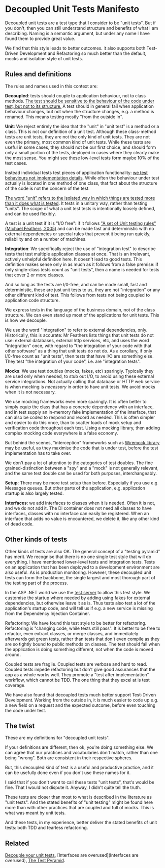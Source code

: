 # Decoupled Unit Tests Manifesto

Decoupled unit tests are a test type that I consider to be "unit tests". But if you don't, then you can still understand structure and benefits  of what I am describing. Naming is a semantic argument, but under any name I have found them to provide great value.

We find that this style leads to better outcomes. It also supports both Test-Driven Development and Refactoring so much better than the default, mocks and isolation style of unit tests.

## Rules and definitions

The rules and names used in this context are:

**Decoupled**: tests should couple to application behaviour, not to class methods. [The test should be sensitive to the behaviour of the code under test, but not to its structure.](https://www.youtube.com/watch?v=C5IH0ABmyc0&t=2108s) A test should in general fail when application behaviour changes, but not when the structure changes, e.g. a method is renamed. This means testing mostly "from the outside in".

**Unit**: We reject entirely the idea that the "unit" in "unit test" is a method or a class. This is not our definition of a unit test. Although these class-method tests are unit tests, they are not the only kind of unit tests. They are not even the primary, most common kind of unit tests. While these tests are useful in some cases, they should not be our first choice, and should form only a small portion of the tests, deployed in cases where they clearly make the most sense. You might see these low-level tests form maybe 10% of the test cases.

Instead individual tests test pieces of application functionality: [we test behaviours not implementation details](https://www.youtube.com/watch?v=EZ05e7EMOLM&t=1428s). While often the behaviour under test actually is located in one method of one class, that fact about the structure of the code is not the concern of the test.  

[The word "unit" refers to the isolated way in which things are tested more than it does what is tested](https://www.infoq.com/articles/unit-testing-approach/). It tests in a unitary way, rather than testing "units". The scope of what a unit test tests is intentionally loosely defined, and can be used flexibly.

A test is a unit test if it is "I/O free": if it follows ["A set of Unit testing rules" (Michael Feathers, 2005)](https://www.artima.com/weblogs/viewpost.jsp?thread=126923) and can be made fast and deterministic with no external dependencies or special rules that prevent it being run quickly, reliability and on a number of machines.

**Integration**: We specifically reject the use of "integration test" to describe tests that test multiple application classes at once. That is an irrelevant, actively unhelpful definition here. It doesn't lead to good tests. This definition makes sense only in as much as it follows from a false premise: if only single-class tests count as "unit tests", then a name is needed for tests that cover 2 or more classes.

And so long as the tests are I/0-free, and can be made small, fast and deterministic, these are just unit tests to us, they are not "integration" or any other different kind of test. This follows from tests not being coupled to application code structure.

We express tests in the language of the business domain, not of the class structure. We can even stand up most of the applications for unit tests. This is how we decouple.

We use the word "integration" to refer to external dependencies, only. Historically, this is accurate: Mr Feathers lists things that unit tests do not use: external databases, external http services, etc, and uses the word "integration" once, with regard to "the integration of your code with that other software" as a thing that unit tests do not do. As a corollary, if only I/0-free count as "unit tests", then tests that have I/O are something else. They test "the integration of your code", i.e. are "integration tests".

**Mocks**: We use test doubles (mocks, fakes, etc) sparingly. Typically they are used only when needed, to stub out I/O, to avoid using these external service integrations. Not actually calling that database or HTTP web service is when mocking is _necessary_ in order to have unit tests.  We avoid mocks when it is not necessary.

We use mocking frameworks even more sparingly. It is often better to simply equip the class that has a concrete dependency with an interface, and in test supply an in-memory fake implementation of the interface, that can also be coded to respond and record as needed. This is often simpler and easier to do this once, than to scatter loads of mock setup and verification code throughout each test. Using a mocking library, then adding complex mocking code everywhere is a false economy.

But behind the scenes, "interception" frameworks such as [Wiremock library](https://github.com/WireMock-Net/WireMock.Net) may be useful, as they maximise the code that is under test, before the test implementation has to take over.

We don't pay a lot of attention to the categories of test doubles. The fine grained-distinction between a "spy" and a "mock" is not generally relevant, and the same test double can be used for both purposes, interchangeably.

**Setup**: There may be more test setup than before. Especially if you use e.g. Messages queues. But other parts of the application, e.g. application startup is also largely tested.

**Interfaces**: we add interfaces to classes when it is needed. Often it is not, and we do not add it. The DI container does not need all classes to have interfaces, classes with no interface can easily be registered. When an interface that adds no value is encountered, we delete it, like any other kind of dead code.

## Other kinds of tests

Other kinds of tests are also OK. The general concept of a "testing pyramid" has merit. We recognise that there is no one single test style that will do everything. I have mentioned lower-level tests and integration tests. Tests on an application that has been deployed to a development environment are also useful. As is production monitoring. However, these decoupled unit tests can form the backbone, the single largest and most thorough part of the testing part of the process.

In the ASP .NET world we use the [test server](https://learn.microsoft.com/en-us/aspnet/core/test/integration-tests) to allow this test style. We customise the startup where needed by adding using fakes for external dependencies, but otherwise leave it as is. Thus tests also test a lot of the application's startup code, and will tell us if e.g. a new service is missing from the Dependency Injection Container.

Refactoring: We have found this test style to be better for refactoring.  Refactoring is "changing code, while tests still pass". It is better to be free to refactor, even extract classes, or merge classes, and immediately afterwards get green tests, rather than tests that don't even compile as they are so tightly bound to public methods on classes. The test should fail when the application is doing something different, not when the code is moved around.

Coupled tests are fragile. Coupled tests are verbose and hard to read. Coupled tests impede refactoring but don't give good assurances that the app as a whole works well. They promote a "test after implementation" workflow, which cannot be TDD. The one thing that they excel at is test coverage.

We have also found that decoupled tests much better support Test-Driven Development. Working from the outside in, it is much easier to code up e.g. a new field on a request and the expected outcome, before even touching the code under test.

## The twist

These are my definitions for "decoupled unit tests".

If your definitions are different, then ok, you're doing something else. We can agree that our practices and vocabularies don't match, rather than one being "wrong". Both are consistent in their respective spheres.

But, this decoupled kind of test is a useful and productive practice, and it can be usefully done even if you don't use these names for it.

I said that if you don't want to call these tests "unit tests", that's would be fine. That I would not dispute it. Anyway, I didn't quite tell the truth.

These tests are closer than most to what is described in the literature as "unit tests". And the stated benefits of "unit testing" might be found here more than with other practices that are coupled and full of mocks. This is what was meant by unit tests.

And these tests, in my experience, better deliver the stated benefits of unit tests: both TDD and fearless refactoring.

## Related

[Decouple your unit tests](https://www.anthonysteele.co.uk/CoupledTesting), [Interfaces are overused](Interfaces are overused), [The Test Pyramid](https://www.anthonysteele.co.uk/TestPyramid).
